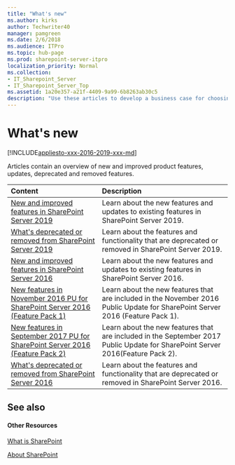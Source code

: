 ```yaml
---
title: "What's new"
ms.author: kirks
author: Techwriter40
manager: pamgreen
ms.date: 2/6/2018
ms.audience: ITPro
ms.topic: hub-page
ms.prod: sharepoint-server-itpro
localization_priority: Normal
ms.collection:
- IT_Sharepoint_Server
- IT_Sharepoint_Server_Top
ms.assetid: 1a20e357-a21f-4409-9a99-6b8263ab30c5
description: "Use these articles to develop a business case for choosing SharePoint Server 2019 or SharePoint Server 2016."
---
```


# What's new

[!INCLUDE[appliesto-xxx-2016-2019-xxx-md](../includes/appliesto-xxx-2016-2019-xxx-md.md)]
  
Articles contain an overview of new and improved product features, updates, deprecated and removed features.
  
|**Content**|**Description**|
|:-----|:-----|
|[New and improved features in SharePoint Server 2019](new-and-improved-features-in-sharepoint-server-2019.md) <br/> |Learn about the new features and updates to existing features in SharePoint Server 2019.  <br/> |
|[What's deprecated or removed from SharePoint Server 2019](what-s-deprecated-or-removed-from-sharepoint-server-2019.md) <br/> |Learn about the features and functionality that are deprecated or removed in SharePoint Server 2019.  <br/> |
|[New and improved features in SharePoint Server 2016](new-and-improved-features-in-sharepoint-server-2016.md) <br/> |Learn about the new features and updates to existing features in SharePoint Server 2016.  <br/> |
|[New features in November 2016 PU for SharePoint Server 2016 (Feature Pack 1)](new-features-in-feature-pack-1.md) <br/> |Learn about the new features that are included in the November 2016 Public Update for SharePoint Server 2016 (Feature Pack 1).  <br/> |
|[New features in September 2017 PU for SharePoint Server 2016 (Feature Pack 2)](new-feature-in-feature-pack-2.md) <br/> |Learn about the new features that are included in the September 2017 Public Update for SharePoint Server 2016(Feature Pack 2).  <br/> |
|[What's deprecated or removed from SharePoint Server 2016](what-s-deprecated-or-removed-from-sharepoint-server-2016.md) <br/> |Learn about the features and functionality that are deprecated or removed in SharePoint Server 2016.  <br/> |
   
## See also

#### Other Resources

[What is SharePoint](https://support.office.com/en-us/article/What-is-SharePoint-97b915e6-651b-43b2-827d-fb25777f446f)
  
[About SharePoint](https://dev.office.com/sharepoint)

